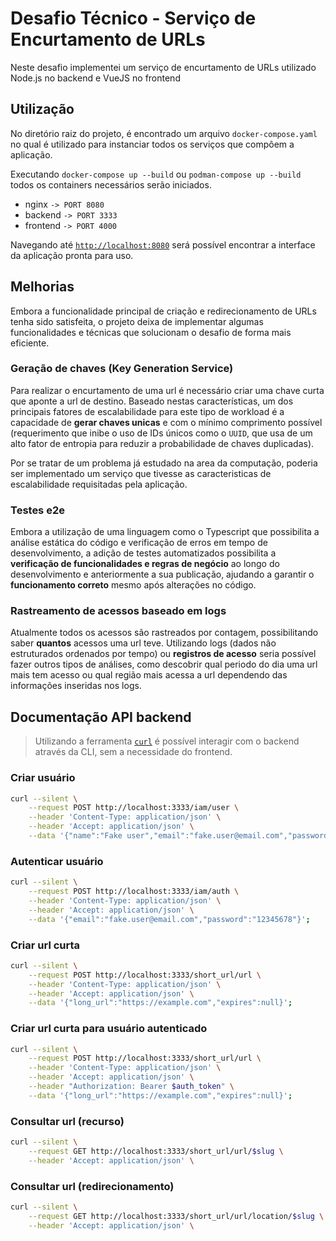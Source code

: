 # Desafio Técnico - Serviço de Encurtamento de URLs

Neste desafio implementei um serviço de encurtamento de URLs utilizado Node.js no backend e VueJS no frontend

## Utilização

No diretório raiz do projeto, é encontrado um arquivo `docker-compose.yaml` no qual é utilizado para instanciar todos os serviços que compôem a aplicação.

Executando `docker-compose up --build` ou `podman-compose up --build` todos os containers necessários serão iniciados.

- nginx `-> PORT 8080`
- backend `-> PORT 3333`
- frontend `-> PORT 4000`

Navegando até [`http://localhost:8080`](http://localhost:8080) será possível encontrar a interface da aplicação pronta para uso.

## Melhorias

Embora a funcionalidade principal de criação e redirecionamento de URLs tenha sido satisfeita, o projeto deixa de implementar algumas funcionalidades e técnicas que solucionam o desafio de forma mais eficiente.

### Geração de chaves (Key Generation Service)

Para realizar o encurtamento de uma url é necessário criar uma chave curta que aponte a url de destino. Baseado nestas características, um dos principais fatores de escalabilidade para este tipo de workload é a capacidade de **gerar chaves unicas** e com o mínimo comprimento possível (requerimento que inibe o uso de IDs únicos como o `UUID`, que usa de um alto fator de entropia para reduzir a probabilidade de chaves duplicadas).

Por se tratar de um problema já estudado na area da computação, poderia ser implementado um serviço que tivesse as caracteristicas de escalabilidade requisitadas pela aplicação.

### Testes e2e

Embora a utilização de uma linguagem como o Typescript que possibilita a análise estática do código e verificação de erros em tempo de desenvolvimento, a adição de testes automatizados possibilita a **verificação de funcionalidades e regras de negócio** ao longo do desenvolvimento e anteriormente a sua publicação, ajudando a garantir o **funcionamento correto** mesmo após alterações no código.

### Rastreamento de acessos baseado em logs

Atualmente todos os acessos são rastreados por contagem, possibilitando saber **quantos** acessos uma url teve. Utilizando logs (dados não estruturados ordenados por tempo) ou **registros de acesso** seria possível fazer outros tipos de análises, como descobrir qual periodo do dia uma url mais tem acesso ou qual região mais acessa a url dependendo das informações inseridas nos logs.

## Documentação API backend

> Utilizando a ferramenta [`curl`](https://curl.se/) é possível interagir com o backend através da CLI, sem a necessidade do frontend.

### Criar usuário

```sh
curl --silent \
	--request POST http://localhost:3333/iam/user \
	--header 'Content-Type: application/json' \
	--header 'Accept: application/json' \
	--data '{"name":"Fake user","email":"fake.user@email.com","password":"12345678"}';
```

### Autenticar usuário

```sh
curl --silent \
	--request POST http://localhost:3333/iam/auth \
	--header 'Content-Type: application/json' \
	--header 'Accept: application/json' \
	--data '{"email":"fake.user@email.com","password":"12345678"}';
```

### Criar url curta

```sh
curl --silent \
	--request POST http://localhost:3333/short_url/url \
	--header 'Content-Type: application/json' \
	--header 'Accept: application/json' \
	--data '{"long_url":"https://example.com","expires":null}';
```

### Criar url curta para usuário autenticado

```sh
curl --silent \
	--request POST http://localhost:3333/short_url/url \
	--header 'Content-Type: application/json' \
	--header 'Accept: application/json' \
	--header "Authorization: Bearer $auth_token" \
	--data '{"long_url":"https://example.com","expires":null}';
```

### Consultar url (recurso)

```sh
curl --silent \
	--request GET http://localhost:3333/short_url/url/$slug \
	--header 'Accept: application/json' \
```

### Consultar url (redirecionamento)

```sh
curl --silent \
	--request GET http://localhost:3333/short_url/url/location/$slug \
	--header 'Accept: application/json' \
```
